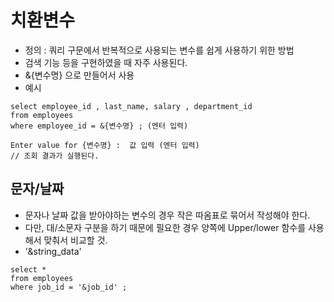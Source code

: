 # 치환변수
- 정의 : 쿼리 구문에서 반복적으로 사용되는 변수를 쉽게 사용하기 위한 방법 
- 검색 기능 등을 구현하였을 때 자주 사용된다. 
- &{변수명} 으로 만들어서 사용 
- 예시 
```
select employee_id , last_name, salary , department_id 
from employees 
where employee_id = &{변수명} ; (엔터 입력)

Enter value for {변수명} :  값 입력 (엔터 입력)
// 조회 결과가 실행된다. 
```

## 문자/날짜
- 문자나 날짜 값을 받아야하는 변수의 경우 작은 따옴표로 묶어서 작성해야 한다. 
- 다만, 대/소문자 구분을 하기 때문에 필요한 경우 양쪽에 Upper/lower 함수를 사용해서 맞춰서 비교할 것. 
- '&string_data' 
```
select * 
from employees
where job_id = '&job_id' ; 
```
